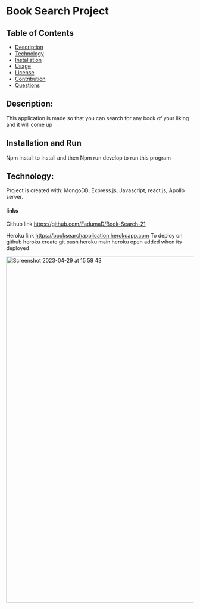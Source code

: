 # Book Search Project

## Table of Contents

- [Description](#description)
- [Technology](#Technology)
- [Installation](#installation)
- [Usage](#usage)
- [License](#license)
- [Contribution](#contribution)
- [Questions](#questions)

## Description:

This application is made so that you can search for any book of your liking and it will come up 

## Installation and Run

Npm install to install and then Npm run develop to run this program 



## Technology:

Project is created with:
MongoDB, Express.js, Javascript, react.js, Apollo server. 

#### links 

Github link 
https://github.com/FadumaD/Book-Search-21

Heroku link 
https://booksearchapplication.herokuapp.com 
 To deploy on github 
 heroku create
 git push heroku main
 heroku open
added when its deployed 

<img width="931" alt="Screenshot 2023-04-29 at 15 59 43" src="https://user-images.githubusercontent.com/117111465/235309408-52cf1fca-dfd6-486d-919e-141fd2755e2f.png">

